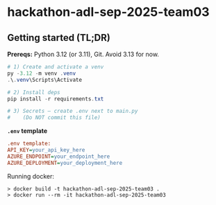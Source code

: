 # hackathon-adl-sep-2025-team03
## Getting started (TL;DR)
**Prereqs:** Python 3.12 (or 3.11), Git. Avoid 3.13 for now.

```powershell
# 1) Create and activate a venv
py -3.12 -m venv .venv
.\.venv\Scripts\Activate

# 2) Install deps
pip install -r requirements.txt

# 3) Secrets – create .env next to main.py
#    (Do NOT commit this file)
```

**`.env` template**
```ini
.env template:
API_KEY=your_api_key_here
AZURE_ENDPOINT=your_endpoint_here
AZURE_DEPLOYMENT=your_deployment_here
```


Running docker:
```
> docker build -t hackathon-adl-sep-2025-team03 . 
> docker run --rm -it hackathon-adl-sep-2025-team03
```